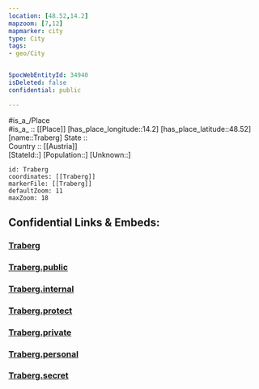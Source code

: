```yaml
---
location: [48.52,14.2] 
mapzoom: [7,12] 
mapmarker: city 
type: City
tags:
- geo/City


SpocWebEntityId: 34940
isDeleted: false
confidential: public

---
```

#is_a_/Place  
#is_a_ :: [[Place]] 
[has_place_longitude::14.2] 
[has_place_latitude::48.52] 
[name::Traberg] 
State ::  
Country :: [[Austria]]  
[StateId::] 
[Population::] 
[Unknown::] 


```leaflet
id: Traberg
coordinates: [[Traberg]] 
markerFile: [[Traberg]] 
defaultZoom: 11 
maxZoom: 18
```


## Confidential Links & Embeds: 

### [Traberg](/_Standards/Earth/Continent/Europe/Europe~Central/Austria/Austrias_States/Oberösterreich/City/Traberg.md) 

### [Traberg.public](/_public/Earth/Continent/Europe/Europe~Central/Austria/Austrias_States/Oberösterreich/City/Traberg.public.md) 

### [Traberg.internal](/_internal/Earth/Continent/Europe/Europe~Central/Austria/Austrias_States/Oberösterreich/City/Traberg.internal.md) 

### [Traberg.protect](/_protect/Earth/Continent/Europe/Europe~Central/Austria/Austrias_States/Oberösterreich/City/Traberg.protect.md) 

### [Traberg.private](/_private/Earth/Continent/Europe/Europe~Central/Austria/Austrias_States/Oberösterreich/City/Traberg.private.md) 

### [Traberg.personal](/_personal/Earth/Continent/Europe/Europe~Central/Austria/Austrias_States/Oberösterreich/City/Traberg.personal.md) 

### [Traberg.secret](/_secret/Earth/Continent/Europe/Europe~Central/Austria/Austrias_States/Oberösterreich/City/Traberg.secret.md)


